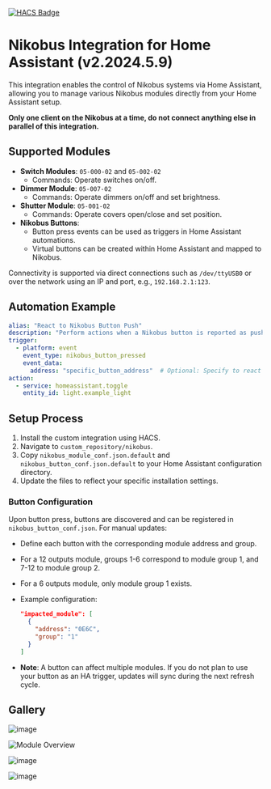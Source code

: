 
[![HACS Badge](https://img.shields.io/badge/HACS-Default-orange.svg?style=for-the-badge)](https://github.com/custom-components/hacs)

# Nikobus Integration for Home Assistant (v2.2024.5.9)

This integration enables the control of Nikobus systems via Home Assistant, allowing you to manage various Nikobus modules directly from your Home Assistant setup.

**Only one client on the Nikobus at a time, do not connect anything else in parallel of this integration.**

## Supported Modules

- **Switch Modules**: `05-000-02` and `05-002-02`
  - Commands: Operate switches on/off.
- **Dimmer Module**: `05-007-02`
  - Commands: Operate dimmers on/off and set brightness.
- **Shutter Module**: `05-001-02`
  - Commands: Operate covers open/close and set position.
- **Nikobus Buttons**:
  - Button press events can be used as triggers in Home Assistant automations.
  - Virtual buttons can be created within Home Assistant and mapped to Nikobus.

Connectivity is supported via direct connections such as `/dev/ttyUSB0` or over the network using an IP and port, e.g., `192.168.2.1:123`.

## Automation Example

```yaml
alias: "React to Nikobus Button Push"
description: "Perform actions when a Nikobus button is reported as pushed."
trigger:
  - platform: event
    event_type: nikobus_button_pressed
    event_data:
      address: "specific_button_address"  # Optional: Specify to react to a specific button
action:
  - service: homeassistant.toggle
    entity_id: light.example_light
```

## Setup Process

1. Install the custom integration using HACS.
2. Navigate to `custom_repository/nikobus`.
3. Copy `nikobus_module_conf.json.default` and `nikobus_button_conf.json.default` to your Home Assistant configuration directory.
4. Update the files to reflect your specific installation settings.

### Button Configuration

Upon button press, buttons are discovered and can be registered in `nikobus_button_conf.json`. For manual updates:

- Define each button with the corresponding module address and group.
- For a 12 outputs module, groups 1-6 correspond to module group 1, and 7-12 to module group 2.
- For a 6 outputs module, only module group 1 exists.
- Example configuration:

  ```json
  "impacted_module": [
    {
      "address": "0E6C",
      "group": "1"
    }
  ]
  ```

- **Note**: A button can affect multiple modules. If you do not plan to use your button as an HA trigger, updates will sync during the next refresh cycle.

## Gallery

![image](https://github.com/fdebrus/Nikobus-HA/assets/33791533/7c31210b-54a6-4d7d-99f5-51ff891828eb)

![Module Overview](https://github.com/fdebrus/Nikobus-HA/assets/33791533/4eb7a4e5-0789-45c0-bd80-1c8af84d6bd0)

![image](https://github.com/fdebrus/Nikobus-HA/assets/33791533/10fdd3a6-06a5-41d5-acd2-994730882b0c)

![image](https://github.com/fdebrus/Nikobus-HA/assets/33791533/efc9af7e-fe8d-400e-9ccf-036c8e1b842c)
